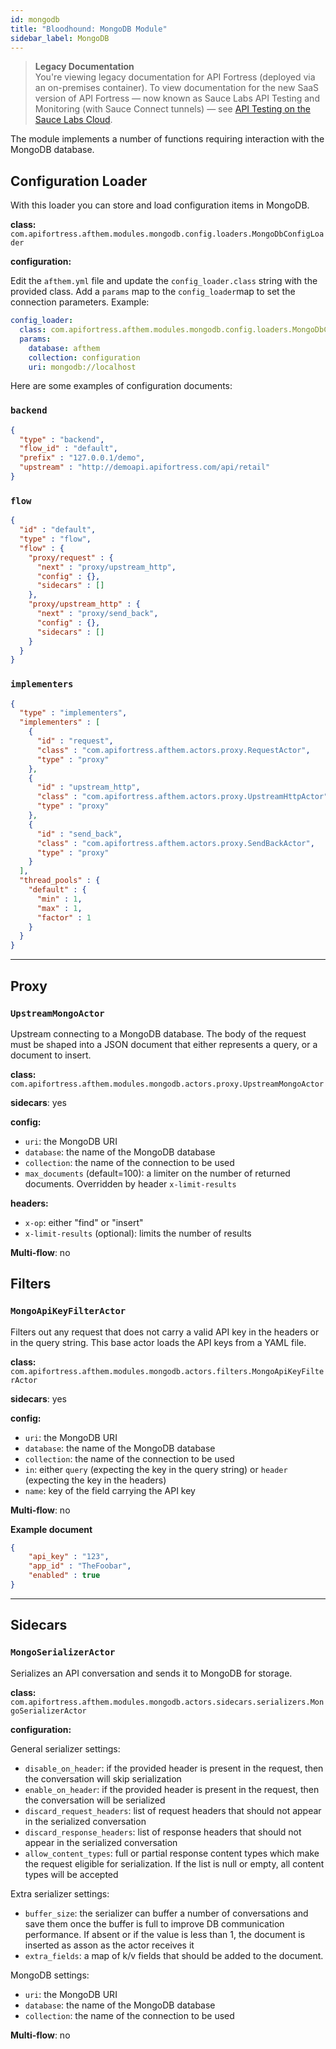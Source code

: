 ```yaml
---
id: mongodb
title: "Bloodhound: MongoDB Module"
sidebar_label: MongoDB
---
```


>**Legacy Documentation**<br/>You're viewing legacy documentation for API Fortress (deployed via an on-premises container). To view documentation for the new SaaS version of API Fortress &#8212; now known as Sauce Labs API Testing and Monitoring (with Sauce Connect tunnels) &#8212; see [API Testing on the Sauce Labs Cloud](/api-testing/).

The module implements a number of functions requiring interaction with the MongoDB database.

## Configuration Loader

With this loader you can store and load configuration items in MongoDB.

**class:** `com.apifortress.afthem.modules.mongodb.config.loaders.MongoDbConfigLoader`

**configuration:**

Edit the `afthem.yml` file and update the `config_loader.class` string with the provided class.
Add a `params` map to the `config_loader`map to set the connection parameters.
Example:

```yaml
config_loader:
  class: com.apifortress.afthem.modules.mongodb.config.loaders.MongoDbConfigLoader
  params:
    database: afthem
    collection: configuration
    uri: mongodb://localhost
```

Here are some examples of configuration documents:

### `backend`

```json
{
  "type" : "backend",
  "flow_id" : "default",
  "prefix" : "127.0.0.1/demo",
  "upstream" : "http://demoapi.apifortress.com/api/retail"
}
```

### `flow`

```json
{
  "id" : "default",
  "type" : "flow",
  "flow" : {
    "proxy/request" : {
      "next" : "proxy/upstream_http",
      "config" : {},
      "sidecars" : []
    },
    "proxy/upstream_http" : {
      "next" : "proxy/send_back",
      "config" : {},
      "sidecars" : []
    }
  }
}
```

### `implementers`

```json
{
  "type" : "implementers",
  "implementers" : [
    {
      "id" : "request",
      "class" : "com.apifortress.afthem.actors.proxy.RequestActor",
      "type" : "proxy"
    },
    {
      "id" : "upstream_http",
      "class" : "com.apifortress.afthem.actors.proxy.UpstreamHttpActor",
      "type" : "proxy"
    },
    {
      "id" : "send_back",
      "class" : "com.apifortress.afthem.actors.proxy.SendBackActor",
      "type" : "proxy"
    }
  ],
  "thread_pools" : {
    "default" : {
      "min" : 1,
      "max" : 1,
      "factor" : 1
    }
  }
}
```

---

## Proxy

### `UpstreamMongoActor`

Upstream connecting to a MongoDB database. The body of the request must be shaped into a JSON document that either
represents a query, or a document to insert.

**class:** `com.apifortress.afthem.modules.mongodb.actors.proxy.UpstreamMongoActor`

**sidecars**: yes

**config:**
* `uri`: the MongoDB URI
* `database`: the name of the MongoDB database
* `collection`: the name of the connection to be used
* `max_documents` (default=100): a limiter on the number of returned documents. Overridden by header `x-limit-results`

**headers:**
* `x-op`: either "find" or "insert"
* `x-limit-results` (optional): limits the number of results

**Multi-flow**: no

## Filters

### `MongoApiKeyFilterActor`

Filters out any request that does not carry a valid API key in the headers or in the query string.
This base actor loads the API keys from a YAML file.


**class:** `com.apifortress.afthem.modules.mongodb.actors.filters.MongoApiKeyFilterActor`

**sidecars**: yes

**config:**
* `uri`: the MongoDB URI
* `database`: the name of the MongoDB database
* `collection`: the name of the connection to be used
* `in`: either `query` (expecting the key in the query string) or `header` (expecting the key in the headers)
* `name`: key of the field carrying the API key

**Multi-flow**: no

**Example document**
```json
{
    "api_key" : "123",
    "app_id" : "TheFoobar",
    "enabled" : true
}
```

---

## Sidecars

### `MongoSerializerActor`

Serializes an API conversation and sends it to MongoDB for storage.

**class:** `com.apifortress.afthem.modules.mongodb.actors.sidecars.serializers.MongoSerializerActor`

**configuration:**

General serializer settings:

* `disable_on_header`: if the provided header is present in the request, then the conversation will skip serialization
* `enable_on_header`: if the provided header is present in the request, then the conversation will be serialized
* `discard_request_headers`: list of request headers that should not appear in the serialized conversation
* `discard_response_headers`: list of response headers that should not appear in the serialized conversation
* `allow_content_types`: full or partial response content types which make the request eligible for serialization. If
the list is null or empty, all content types will be accepted

Extra serializer settings:

* `buffer_size`: the serializer can buffer a number of conversations and save them once the buffer is full to improve
DB communication performance. If absent or if the value is less than 1, the document is inserted as asson as the actor
receives it
* `extra_fields`: a map of k/v fields that should be added to the document.

MongoDB settings:

* `uri`: the MongoDB URI
* `database`: the name of the MongoDB database
* `collection`: the name of the connection to be used

**Multi-flow**: no
